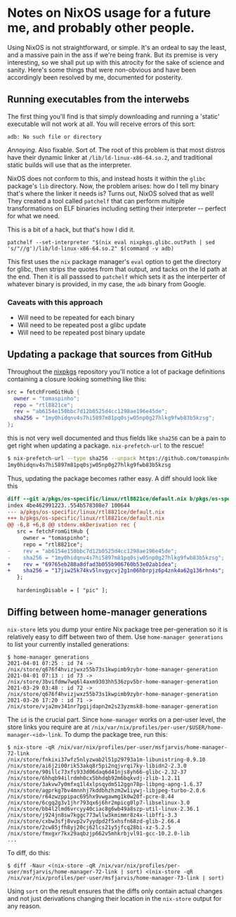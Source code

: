 # Notes on NixOS usage for a future me, and probably other people.

Using NixOS is not straightforward, or simple. It's an ordeal to say the least, and a massive pain in the ass if we're being frank. But its premise is very interesting, so we shall put up with this atrocity for the sake of science and sanity. Here's some things that were non-obvious and have been accordingly been resolved by me, documented for posterity.

## Running executables from the interwebs

The first thing you'll find is that simply downloading and running a 'static' executable will not work at all. You will receive errors of this sort:

```
adb: No such file or directory
```

*Annoying*. Also fixable. Sort of. The root of this problem is that most distros have their dynamic linker at `/lib/ld-linux-x86-64.so.2`, and traditional static builds will use that as the interpreter.

NixOS does not conform to this, and instead hosts it within the `glibc` package's `lib` directory. Now, the problem arises: how do I tell my binary that's where the linker it needs is? Turns out, NixOS solved that as well! They created a tool called `patchelf` that can perform multiple transformations on ELF binaries including setting their interpreter -- perfect for what we need.

This is a bit of a hack, but that's how I did it.

```
patchelf --set-interpreter "$(nix eval nixpkgs.glibc.outPath | sed 's/"//g')/lib/ld-linux-x86-64.so.2" $(command -v adb)
```

This first uses the `nix` package manager's `eval` option to get the directory for glibc, then strips the quotes from that output, and tacks on the ld path at the end. Then it is all passsed to `patchelf` which sets it as the interperter of whatever binary is provided, in my case, the `adb` binary from Google.

### Caveats with this approach

- Will need to be repeated for each binary
- Will need to be repeated post a glibc update
- Will need to be repeated post binary update

## Updating a package that sources from GitHub

Throughout the [nixpkgs](https://github.com/NixOS/nixpkgs) repository you'll notice a lot of package definitions containing a closure looking something like this:

```nix
src = fetchFromGitHub {
  owner = "tomaspinho";
  repo = "rtl8821ce";
  rev = "ab6154e150bbc7d12b0525d4cc1298ae196e45de";
  sha256 = "1my0hidqnv4s7hi5897m81pq0sjw05np0g27hlkg9fwb83b5kzsg";
};
```

this is not very well documented and thus fields like `sha256` can be a pain to get right when updating a package. `nix-prefetch-url` to the rescue!

```bash
$ nix-prefetch-url --type sha256 --unpack https://github.com/tomaspinho/rtl8821ce/archive/ab6154e150bbc7d12b0525d4cc1298ae196e45de.tar.gz
1my0hidqnv4s7hi5897m81pq0sjw05np0g27hlkg9fwb83b5kzsg
```

Thus, updating the package becomes rather easy. A diff should look like this

```diff
diff --git a/pkgs/os-specific/linux/rtl8821ce/default.nix b/pkgs/os-specific/linux/rtl8821ce/default.nix
index 4be462991223..554b578308e7 100644
--- a/pkgs/os-specific/linux/rtl8821ce/default.nix
+++ b/pkgs/os-specific/linux/rtl8821ce/default.nix
@@ -6,8 +6,8 @@ stdenv.mkDerivation rec {
   src = fetchFromGitHub {
     owner = "tomaspinho";
     repo = "rtl8821ce";
-    rev = "ab6154e150bbc7d12b0525d4cc1298ae196e45de";
-    sha256 = "1my0hidqnv4s7hi5897m81pq0sjw05np0g27hlkg9fwb83b5kzsg";
+    rev = "69765eb288a8dfad3b055b906760b53e02ab1dea";
+    sha256 = "17jiw25k74kv5lnvgycvj2g1n06hbrpjz6p4znk4a62g136rhn4s";
   };
 
   hardeningDisable = [ "pic" ];
```

## Diffing between home-manager generations

`nix-store` lets you dump your entire Nix package tree per-generation so it is relatively easy to diff between two of them. Use `home-manager generations` to list your currently installed generations:

```shell
$ home-manager generations
2021-04-01 07:25 : id 74 -> /nix/store/q676f4hvizjwxz55b73s1kwpimb9zybr-home-manager-generation
2021-04-01 07:13 : id 73 -> /nix/store/3bvifdmw7wq6l4axm9303hh536zpv5br-home-manager-generation
2021-03-29 03:48 : id 72 -> /nix/store/q676f4hvizjwxz55b73s1kwpimb9zybr-home-manager-generation
2021-03-26 17:20 : id 71 -> /nix/store/vja2mv341nr7pgijdapn2m2s23yzmsk8-home-manager-generation
```

The `id` is the crucial part. Since `home-manager` works on a per-user level, the store links you require are at `/nix/var/nix/profiles/per-user/$USER/home-manager-<id>-link`. To dump the package tree, run this:

```shell
$ nix-store -qR /nix/var/nix/profiles/per-user/msfjarvis/home-manager-72-link
/nix/store/fnkixi37wfz5nlyzwab2l51p29793a1m-libunistring-0.9.10
/nix/store/ai6j2i00rik53akq8r5pi2nqjvrqi7ky-libidn2-2.3.0
/nix/store/90illc73xfs933d06daq6d41njs8yh66-glibc-2.32-37
/nix/store/6hhqb94ilrdmh0cx5bhdqb92m6bqkvdj-zlib-1.2.11
/nix/store/3akvw7y0mfxq1l4xlpsqydm512ggn78p-libpng-apng-1.6.37
/nix/store/agprkg7bv4mnnhj7kddbhzhzm2w1iywj-libjpeg-turbo-2.0.6
/nix/store/r64zwzppipac695hx9vwgawmg1k0w20f-pcre-8.44
/nix/store/6cgq2g3v1jhr793qx6j6hr2mpicg0lp7-libselinux-3.0
/nix/store/bb4l2lmd6vrcyy40ciac8g6wb49a8szp-util-linux-2.36.1
/nix/store/j924jn8sw7kggc773wllw3kmimmr8z4x-libffi-3.3
/nix/store/cxbw3sfj8vvp2v7yydpd2f5xhsfn68zd-glib-2.66.4
/nix/store/2cw85jfh8yj20cj62lcs21y5jfcq28bi-xz-5.2.5
/nix/store/fmxgxr7kx29aqbzjp662v5mhkrbjvl91-gcc-10.2.0-lib
...
```

To diff, do this:

```shell
$ diff -Naur <(nix-store -qR /nix/var/nix/profiles/per-user/msfjarvis/home-manager-72-link | sort) <(nix-store -qR /nix/var/nix/profiles/per-user/msfjarvis/home-manager-73-link | sort)
```

Using `sort` on the result ensures that the diffs only contain actual changes and not just derivations changing their location in the `nix-store` output for any reason.
